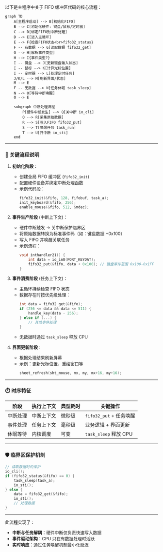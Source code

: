 以下是主程序中关于 FIFO 缓冲区代码的核心流程：

```mermaid
graph TD
    A[主程序启动] --> B[初始化FIFO]
    B --> C[初始化硬件: 键盘/鼠标/定时器]
    C --> D[绑定FIFO到中断处理]
    D --> E[进入主循环]
    E --> F{检查FIFO状态<br>fifo32_status}
    F -- 有数据 --> G[读取数据 fifo32_get]
    G --> H[解析事件类型]
    H --> I{事件类型?}
    I -- 键盘 --> J[更新键盘输入状态]
    I -- 鼠标 --> K[计算光标位置]
    I -- 定时器 --> L[处理定时任务]
    J/K/L --> M[刷新界面/状态]
    M --> E
    F -- 无数据 --> N[任务休眠 task_sleep]
    N --> O[等待中断唤醒]
    O --> E

    subgraph 中断处理流程
        P[硬件中断发生] --> Q[关中断 io_cli]
        Q --> R[采集原始数据]
        R --> S[写入FIFO fifo32_put]
        S --> T[唤醒任务 task_run]
        T --> U[开中断 io_sti]
    end
```

---

### 📝 **关键流程说明**

1. **初始化阶段**：
   - 创建全局 FIFO 缓冲区 (`fifo32_init`)
   - 配置硬件设备并绑定中断处理函数
   - 示例代码段：
     ```c
     fifo32_init(&fifo, 128, fifobuf, task_a);
     init_keyboard(&fifo, 256);
     enable_mouse(&fifo, 512, &mdec);
     ```

2. **事件生产阶段** (中断上下文)：
   - 硬件中断触发 → 关中断保护临界区
   - 将原始数据转换为标准事件码（如：键盘数据 +0x100）
   - 写入 FIFO 并唤醒关联任务
   - 示例流程：
     ```c
     void inthandler21() {
         int data = io_in8(PORT_KEYDAT);
         fifo32_put(&fifo, data + 0x100); // 键盘事件范围 0x100-0x1FF
     }
     ```

3. **事件消费阶段** (任务上下文)：
   - 主循环持续检查 FIFO 状态
   - 数据存在时按优先级处理：
     ```c
     int data = fifo32_get(&fifo);
     if (256 <= data && data <= 511) {
         handle_key(data - 256); 
     } else if (...) {
         // 其他事件处理
     }
     ```
   - 无数据时通过 `task_sleep` 释放 CPU

4. **界面更新阶段**：
   - 根据处理结果刷新屏幕
   - 示例：更新光标位置、重绘窗口等
     ```c
     sheet_refresh(sht_mouse, mx, my, mx+16, my+16);
     ```

---

### ⏱️ **时序特征**
| 阶段     | 执行上下文 | 典型耗时 | 关键操作                |
| -------- | ---------- | -------- | ----------------------- |
| 中断处理 | 中断上下文 | 微秒级   | `fifo32_put` + 任务唤醒 |
| 事件处理 | 任务上下文 | 毫秒级   | 业务逻辑 + 界面更新     |
| 休眠等待 | 内核调度   | 可变     | `task_sleep` 释放 CPU   |

---

### 🛡️ **临界区保护机制**
```c
// 读取数据时的保护
io_cli();
if (fifo32_status(&fifo) == 0) {
    task_sleep(task_a);
    io_sti();
} else {
    data = fifo32_get(&fifo);
    io_sti();
    // 处理数据
}
```

---

此流程实现了：
- **中断与任务解耦**：硬件中断仅负责快速写入数据
- **事件驱动架构**：CPU 只在有数据处理时活跃
- **实时响应**：通过任务唤醒机制最小化延迟
